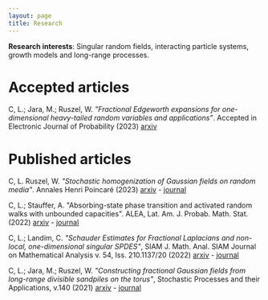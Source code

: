 ```yaml
---
layout: page
title: Research
---
```


**Research interests**: Singular random fields, interacting particle systems, growth models and long-range processes.

# Accepted articles
C, L.; Jara, M.; Ruszel, W. _"Fractional Edgeworth expansions for one-dimensional heavy-tailed random variables and applications"_.
Accepted in Electronic Journal of Probability (2023)
[arxiv](https://arxiv.org/abs/2101.01609)

# Published articles
C, L. Ruszel, W. _"Stochastic homogenization of Gaussian fields on random media"_. 
Annales Henri Poincaré (2023)
[arxiv](https://arxiv.org/abs/2201.12013) - [journal](https://link.springer.com/article/10.1007/s00023-023-01347-5)

C, L.; Stauffer, A. "Absorbing-state phase transition and activated random walks with unbounded capacities". 
ALEA, Lat. Am. J. Probab. Math. Stat. (2022)
[arxiv](https://arxiv.org/abs/2108.03038) - [journal](https://alea.impa.br/articles/v19/19-46.pdf)

C, L.; Landim, C. _"Schauder Estimates for Fractional Laplacians and non-local, one-dimensional singular SPDES"_,  SIAM J. Math. Anal. SIAM Journal on Mathematical Analysis v. 54, Iss. 210.1137/20 (2022)
[arxiv](https://arxiv.org/abs/1912.11869) - [journal](https://epubs.siam.org/doi/abs/10.1137/20M1382829)

C, L.; Jara, M.; Ruszel, W. _"Constructing fractional Gaussian fields from long-range divisible sandpiles on the torus"_, Stochastic Processes and their Applications, v.140 (2021)
[arxiv](https://arxiv.org/abs/1808.06078) - [journal](https://www.sciencedirect.com/science/article/pii/S0304414921000995)
